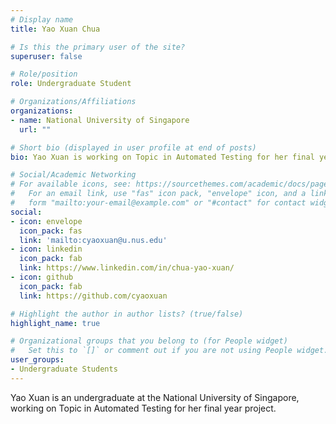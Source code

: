 ```yaml
---
# Display name
title: Yao Xuan Chua

# Is this the primary user of the site?
superuser: false

# Role/position
role: Undergraduate Student

# Organizations/Affiliations
organizations:
- name: National University of Singapore
  url: ""

# Short bio (displayed in user profile at end of posts)
bio: Yao Xuan is working on Topic in Automated Testing for her final year project.

# Social/Academic Networking
# For available icons, see: https://sourcethemes.com/academic/docs/page-builder/#icons
#   For an email link, use "fas" icon pack, "envelope" icon, and a link in the
#   form "mailto:your-email@example.com" or "#contact" for contact widget.
social:
- icon: envelope
  icon_pack: fas
  link: 'mailto:cyaoxuan@u.nus.edu'
- icon: linkedin
  icon_pack: fab
  link: https://www.linkedin.com/in/chua-yao-xuan/
- icon: github
  icon_pack: fab
  link: https://github.com/cyaoxuan

# Highlight the author in author lists? (true/false)
highlight_name: true

# Organizational groups that you belong to (for People widget)
#   Set this to `[]` or comment out if you are not using People widget.
user_groups:
- Undergraduate Students
---
```


Yao Xuan is an undergraduate at the National University of Singapore, working on Topic in Automated Testing for her final year project.
